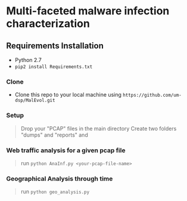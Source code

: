 

# Multi-faceted malware infection characterization



## Requirements Installation

- Python 2.7
- `pip2 install Requirements.txt`


### Clone

- Clone this repo to your local machine using `https://github.com/um-dsp/MalEvol.git`

### Setup

> Drop your "PCAP" files in the main directory
> Create two folders "dumps" and "reports" and

### Web traffic analysis for a given pcap file

> run `python AnaInf.py <your-pcap-file-name>`


### Geographical Analysis through time

> run `python geo_analysis.py`

